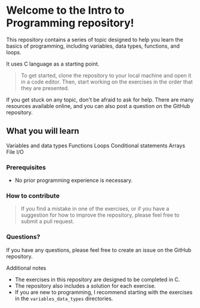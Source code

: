# Welcome to the Intro to Programming repository!

This repository contains a series of topic designed to help you learn the basics of programming, including variables, data types, functions, and loops.

It uses C language as a starting point.

> To get started, clone the repository to your local machine and open it in a code editor. Then, start working on the exercises in the order that they are presented.

If you get stuck on any topic, don't be afraid to ask for help. There are many resources available online, and you can also post a question on the GitHub repository.

## What you will learn

Variables and data types
Functions
Loops
Conditional statements
Arrays
File I/O

### Prerequisites
- No prior programming experience is necessary.

### How to contribute
> If you find a mistake in one of the exercises, or if you have a suggestion for how to improve the repository, please feel free to submit a pull request.

### Questions?
If you have any questions, please feel free to create an issue on the GitHub repository.

Additional notes

- The exercises in this repository are designed to be completed in C.
- The repository also includes a solution for each exercise.
- If you are new to programming, I recommend starting with the exercises in the `variables_data_types` directories.
